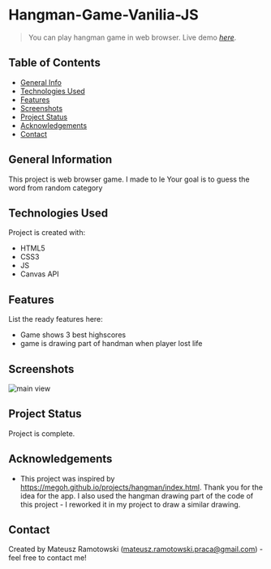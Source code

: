 # Hangman-Game-Vanilia-JS
> You can play hangman game in web browser.
> Live demo [_here_](https://www.example.com). 

## Table of Contents
* [General Info](#general-information)
* [Technologies Used](#technologies-used)
* [Features](#features)
* [Screenshots](#screenshots)
* [Project Status](#project-status)
* [Acknowledgements](#acknowledgements)
* [Contact](#contact)
<!-- * [License](#license) -->


## General Information
This project is web browser game. I made to le
Your goal is to guess the word from random category

<!-- You don't have to answer all the questions - just the ones relevant to your project. -->
## Technologies Used
Project is created with:
* HTML5
* CSS3
* JS
* Canvas API

## Features
List the ready features here:
- Game shows 3 best highscores
- game is drawing part of handman when player lost life

## Screenshots
![main view](https://user-images.githubusercontent.com/83215700/159060155-cb9e5ab1-cc34-478c-9198-e8d7bac335e6.PNG)

## Project Status
Project is complete.

## Acknowledgements
- This project was inspired by https://megoh.github.io/projects/hangman/index.html. Thank you for the idea for the app. I also used the hangman drawing part of the code of this project - I reworked it in my project to draw a similar drawing.

## Contact
Created by Mateusz Ramotowski (mateusz.ramotowski.praca@gmail.com) - feel free to contact me!
